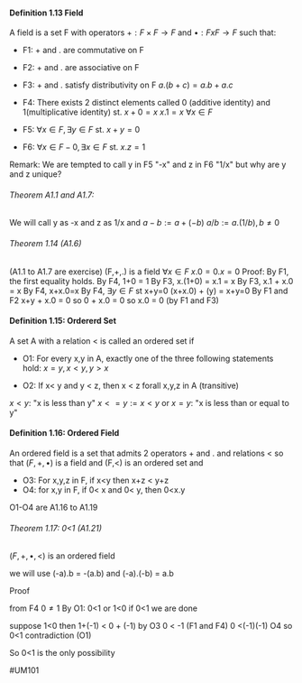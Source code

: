 #### Definition 1.13 Field
A field is a set F with operators  $+:F\times F\rightarrow F$ and $\bullet:FxF\rightarrow F$ such that:
* F1: + and . are commutative on F
* F2: + and . are associative on F
* F3: + and . satisfy distributivity on F
$a.(b+c) = a.b + a.c$
* F4: There exists 2 distinct elements called 0 (additive identity) and 1(multiplicative identity) st.
$x + 0 = x$
$x.1 = x$
$\forall x \in F$

* F5: $\forall x \in F, \exists y \in F$ st.
$x+y=0$

* F6: $\forall x \in F - {0},\exists x \in F$ st.
$x.z = 1$

Remark: We are tempted to call y in F5 "-x" and z in F6 "1/x" but why are y and z unique?

###### Theorem A1.1 and A1.7: 
We will call y as  -x and z as 1/x
and
$a-b:= a+(-b)$
$a/b:= a.(1/b), b \neq 0$

###### Theorem 1.14 (A1.6)
(A1.1 to A1.7 are exercise)
(F,+,.) is a field 
$\forall x \in F$
$x.0 = 0.x = 0$
Proof:
By F1, the first equality holds.
By F4, 1+0 = 1
By F3, x.(1+0) = x.1 = x
By F3, x.1 + x.0 = x
By F4, x+x.0=x
By F4, $\exists y \in F$ st x+y=0
(x+x.0) + (y) = x+y=0
By F1 and F2
x+y + x.0 = 0
so 0 + x.0 = 0
so x.0 = 0 (by F1 and F3)

#### Definition 1.15: Ordererd Set
A set A with a relation < is called an ordered set if
* O1: For every x,y in A, exactly one of the three following statements hold:
$x=y, x<y, y>x$

* O2: If x< y and y < z, then x < z forall x,y,z in A (transitive)

$x<y$: "x is less than y"
$x<=y := x< y$ or $x=y$: "x is less than or equal to y"

#### Definition 1.16: Ordered Field
An ordered field is a set that admits 2 operators + and . and relations < so that $(F,+,\bullet)$ is a field and (F,<) is an ordered set and
* O3: For x,y,z in F, if x<y then x+z < y+z
* O4: for x,y in F, if 0< x and 0< y, then 0<x.y

O1-O4 are A1.16 to A1.19

###### Theorem 1.17: 0<1 (A1.21)
$(F,+,\bullet,<)$ is an ordered field

we will use
(-a).b = -(a.b)
and
(-a).(-b) = a.b

Proof 

from F4 $0 \neq 1$
By O1: 0<1 or 1<0
if 0<1 we are done

suppose 1<0
then 1+(-1) < 0 + (-1) by O3
0 < -1 (F1 and F4)
0 <(-1)(-1) O4
so 0<1
contradiction (O1)

So 0<1 is the only possibility



#UM101 